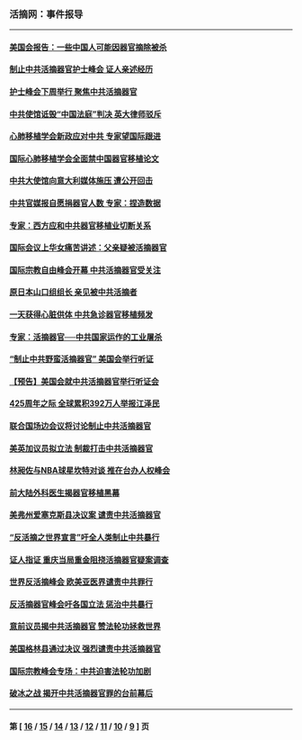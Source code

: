 ### 活摘网：事件报导
---
#### [美国会报告：一些中国人可能因器官摘除被杀](../../pages/nf5877/n13867964.md?11280430) 
#### [制止中共活摘器官护士峰会 证人亲述经历](../../pages/nf5877/n13859007.md?11280430) 
#### [护士峰会下周举行 聚焦中共活摘器官](../../pages/nf5877/n13855418.md?11280430) 
#### [中共使馆诋毁“中国法庭”判决 英大律师驳斥](../../pages/nf5877/n13833945.md?11280430) 
#### [心肺移植学会新政应对中共 专家望国际跟进](../../pages/nf5877/n13829043.md?11280430) 
#### [国际心肺移植学会全面禁中国器官移植论文](../../pages/nf5877/n13827785.md?11280430) 
#### [中共大使馆向意大利媒体施压 遭公开回击](../../pages/nf5877/n13826038.md?11280430) 
#### [中共官媒报自愿捐器官人数 专家：捏造数据](../../pages/nf5877/n13814130.md?11280430) 
#### [专家：西方应和中共器官移植业切断关系](../../pages/nf5877/n13772828.md?11280430) 
#### [国际会议上华女痛苦讲述：父亲疑被活摘器官](../../pages/nf5877/n13771583.md?11280430) 
#### [国际宗教自由峰会开幕 中共活摘器官受关注](../../pages/nf5877/n13769995.md?11280430) 
#### [原日本山口组组长 亲见被中共活摘者](../../pages/nf5877/n13767360.md?11280430) 
#### [一天获得心脏供体 中共急诊器官移植频发](../../pages/nf5877/n13764689.md?11280430) 
#### [专家：活摘器官──中共国家运作的工业屠杀](../../pages/nf5877/n13761178.md?11280430) 
#### [“制止中共野蛮活摘器官” 美国会举行听证](../../pages/nf5877/n13735831.md?11280430) 
#### [【预告】美国会就中共活摘器官举行听证会](../../pages/nf5877/n13732843.md?11280430) 
#### [425周年之际 全球累积392万人举报江泽民](../../pages/nf5877/n13719232.md?11280430) 
#### [联合国场边会议将讨论制止中共活摘器官](../../pages/nf5877/n13656361.md?11280430) 
#### [美英加议员拟立法 制裁打击中共活摘器官](../../pages/nf5877/n13430251.md?11280430) 
#### [林昶佐与NBA球星坎特对谈 推在台办人权峰会](../../pages/nf5877/n13414467.md?11280430) 
#### [前大陆外科医生揭器官移植黑幕](../../pages/nf5877/n13401416.md?11280430) 
#### [美弗州爱塞克斯县决议案 谴责中共活摘器官](../../pages/nf5877/n13320919.md?11280430) 
#### [“反活摘之世界宣言”吁全人类制止中共暴行](../../pages/nf5877/n13259730.md?11280430) 
#### [证人指证 重庆当局重金阻挠活摘器官疑案调查](../../pages/nf5877/n13259127.md?11280430) 
#### [世界反活摘峰会 欧美亚医界谴责中共罪行](../../pages/nf5877/n13253550.md?11280430) 
#### [反活摘器官峰会吁各国立法 惩治中共暴行](../../pages/nf5877/n13245052.md?11280430) 
#### [意前议员揭中共活摘器官 赞法轮功拯救世界](../../pages/nf5877/n13203445.md?11280430) 
#### [美国格林县通过决议 强烈谴责中共活摘器官](../../pages/nf5877/n13119367.md?11280430) 
#### [国际宗教峰会专场：中共迫害法轮功加剧](../../pages/nf5877/n13088279.md?11280430) 
#### [破冰之战 揭开中共活摘器官罪的台前幕后](../../pages/nf5877/n13082457.md?11280430) 

---
#### 第 [ [16](./16.md?11280430) / [15](./15.md?11280430) / [14](./14.md?11280430) / [13](./13.md?11280430) / [12](./12.md?11280430) / [11](./11.md?11280430) / [10](./10.md?11280430) / [9](./9.md?11280430) ] 页

